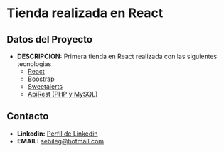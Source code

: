 # Tienda realizada en React
## Datos del Proyecto
- **DESCRIPCION:** Primera tienda en React realizada con las siguientes tecnologias
    - [React](https://es.reactjs.org/)
    - [Boostrap](https://getbootstrap.com/)
    - [Sweetalerts](https://sweetalert2.github.io/)
    - [ApiRest (PHP y MySQL)](https://github.com/SebastianLegnazzi/tienda_react_backend)
## Contacto
- **Linkedin:** [Perfil de Linkedin](https://www.linkedin.com/in/sebastian-legnazzi/)
- **EMAIL:** sebileg@hotmail.com
